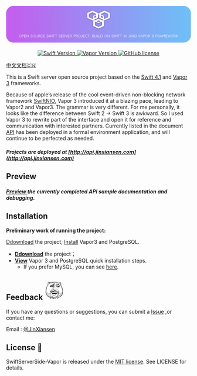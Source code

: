 
<p align="center">
    <img src="Source/icon2.png"/>
    <br>
    <br>
    <a href="http://swift.org">
        <img src="https://img.shields.io/badge/Swift-4.1-brightgreen.svg" alt="Swift Version">
    </a>
    <a href="http://vapor.codes">
        <img src="https://img.shields.io/badge/Vapor-3-F6CBCA.svg" alt="Vapor Version">
    </a>
    <a href="LICENSE">
        <img src="https://img.shields.io/badge/license-MIT-blue.svg" alt="GitHub license">
    </a>
</p>

[中文文档🇨🇳](README_CN.md)

This is a Swift server open source project based on the [Swift 4.1](https://swift.org) and [Vapor 3](http://vapor.codes) frameworks.

Because of apple’s release of the cool event-driven non-blocking network framework [SwiftNIO](https://github.com/apple/swift-nio), Vapor 3 introduced it at a blazing pace, leading to Vapor2 and Vapor3. The grammar is very different. For me personally, it looks like the difference between Swift 2 -> Swift 3 is awkward. So I used Vapor 3 to rewrite part of the interface and open it for reference and communication with interested partners.
Currently listed in the document [API](Source/API.md) has been deployed in a formal environment application, and will continue to be perfected as needed.

##### Projects are deployed at [http://api.jinxiansen.com](http://api.jinxiansen.com)

## Preview

##### [Preview ](Source/API.md) the currently completed API sample documentation and debugging.


## Installation

**Preliminary work of running the project:**

[Ddownload](https://github.com/Jinxiansen/SwiftServerSide-Vapor/archive/master.zip) the project, [Install](Source/Install.md) Vapor3 and PostgreSQL.

* [**Ddownload**](https://github.com/Jinxiansen/SwiftServerSide-Vapor/archive/master.zip) the project；
* [**View**](Source/Install.md) Vapor 3 and PostgreSQL quick installation steps.
	* If you prefer MySQL, you can see [here](https://github.com/Jinxiansen/SwiftServerSide-Vapor/tree/mysql).


## Feedback ![](Source/z.jpg)

If you have any questions or suggestions, you can submit a [Issue](https://github.com/Jinxiansen/SwiftServerSide-Vapor/issues) ,or contact me: 

Email : [@JinXiansen](hi@jinxiansen.com)

## License 📄


SwiftServerSide-Vapor is released under the [MIT license](LICENSE). See LICENSE for details.
